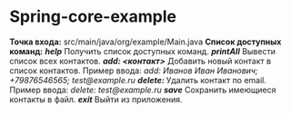 # Spring-core-example
__Точка входа:__ src/main/java/org/example/Main.java
__Список доступных команд:__
___help___ Получить список доступных команд.
___printAll___  Вывести список всех контактов.
___add: <контакт>___  Добавить новый контакт в список контактов. Пример ввода: _add: Иванов Иван Иванович; +79876546565; test@example.ru_
___delete: <email>___ Удалить контакт по email. Пример ввода: _delete: test@example.ru_
___save___ Сохранить имеющиеся контакты в файл.
___exit___ Выйти из приложения.
